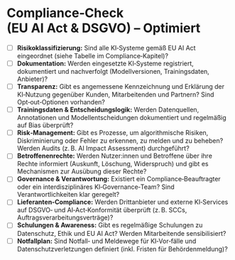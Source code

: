 # Compliance‑Check (EU AI Act & DSGVO) – Optimiert

- [ ] **Risikoklassifizierung:** Sind alle KI‑Systeme gemäß EU AI Act eingeordnet (siehe Tabelle im Compliance‑Kapitel)?
- [ ] **Dokumentation:** Werden eingesetzte KI‑Systeme registriert, dokumentiert und nachverfolgt (Modellversionen, Trainingsdaten, Anbieter)?
- [ ] **Transparenz:** Gibt es angemessene Kennzeichnung und Erklärung der KI‑Nutzung gegenüber Kunden, Mitarbeitenden und Partnern? Sind Opt‑out‑Optionen vorhanden?
- [ ] **Trainingsdaten & Entscheidungslogik:** Werden Datenquellen, Annotationen und Modellentscheidungen dokumentiert und regelmäßig auf Bias überprüft?
- [ ] **Risk‑Management:** Gibt es Prozesse, um algorithmische Risiken, Diskriminierung oder Fehler zu erkennen, zu melden und zu beheben? Werden Audits (z. B. AI Impact Assessment) durchgeführt?
- [ ] **Betroffenenrechte:** Werden Nutzer:innen und Betroffene über ihre Rechte informiert (Auskunft, Löschung, Widerspruch) und gibt es Mechanismen zur Ausübung dieser Rechte?
- [ ] **Governance & Verantwortung:** Existiert ein Compliance‑Beauftragter oder ein interdisziplinäres KI‑Governance‑Team? Sind Verantwortlichkeiten klar geregelt?
- [ ] **Lieferanten‑Compliance:** Werden Drittanbieter und externe KI‑Services auf DSGVO‑ und AI‑Act‑Konformität überprüft (z. B. SCCs, Auftragsverarbeitungsverträge)?
- [ ] **Schulungen & Awareness:** Gibt es regelmäßige Schulungen zu Datenschutz, Ethik und EU AI Act? Werden Mitarbeitende sensibilisiert?
- [ ] **Notfallplan:** Sind Notfall‑ und Meldewege für KI‑Vor‑fälle und Datenschutzverletzungen definiert (inkl. Fristen für Behördenmeldung)?
